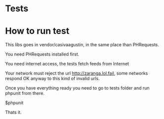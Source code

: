 Tests
=====

How to run test
===============

This libs goes in vendor/casivaagustin, in the same place than PHRequests. 

You need PHRequests installed first.

You need internet access, the tests fetch feeds from Internet

Your network must reject the url http://zaranga.lol.fail, some networks respond 
OK anyway to this kind of invalid urls.

Once you have everything ready you need to go to tests folder and run
phpunit from there.

  $phpunit

Thats it.

